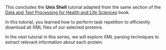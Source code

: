 This concludes the **Unix Shell** tutorial adapted from the same section of the [Data and Text Processing for Health and Life Sciences](https://labs.rd.ciencias.ulisboa.pt/book/) book.

In this tutorial, you learned how to perform task repetition to efficiently download all XML files of our selected proteins.

In the next tutorial in this series, we will explore XML parsing techniques to extract relevant information about each protein.
